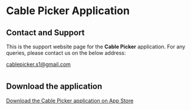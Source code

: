 
#
# Cable Picker Application


## Contact and Support
This is the support website page for the **Cable Picker** application. For any queries, please contact us on the below address:

cablepicker.s1@gmail.com

#
#
## Download the application
[Download the Cable Picker application on App Store](https://apps.apple.com/us/app/cable-picker/id1673756820)
